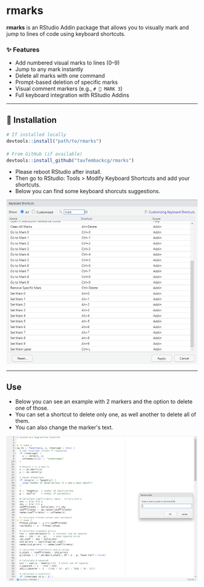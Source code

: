 # rmarks

**rmarks** is an RStudio Addin package that allows you to visually mark and jump to lines of code using keyboard shortcuts.

### ✨ Features

- Add numbered visual marks to lines (0–9)
- Jump to any mark instantly
- Delete all marks with one command
- Prompt-based deletion of specific marks
- Visual comment markers (e.g., `# 🌟 MARK 3`)
- Full keyboard integration with RStudio Addins

---

## 🚀 Installation

```r
# If installed locally
devtools::install("path/to/rmarks")

# From GitHub (if available)
devtools::install_github("taufembackcg/rmarks")
```

- Please reboot RStudio after install.
- Then go to RStudio: Tools > Modify Keyboard Shortcuts and add your shortcuts.
- Below you can find some keyboard shorcuts suggestions.

![Shortcut Suggestions](man/figures/shortcuts.png)

---

## Use

- Below you can see an example with 2 markers and the option to delete one of those.
- You can set a shortcut to delete only one, as well another to delete all of them.
- You can also change the marker's text.

![Shortcut Suggestions](man/figures/example.png)
